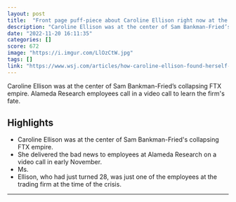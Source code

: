 ```yaml
---
layout: post
title:  "Front page puff-piece about Caroline Ellison right now at the WSJ. Not ONE mention of fraud or illegal activities."
description: "Caroline Ellison was at the center of Sam Bankman-Fried’s collapsing FTX empire. Alameda Research employees call in a video call to learn the firm's fate."
date: "2022-11-20 16:11:35"
categories: []
score: 672
image: "https://i.imgur.com/LlOzCtW.jpg"
tags: []
link: "https://www.wsj.com/articles/how-caroline-ellison-found-herself-at-the-center-of-the-ftx-crypto-collapse-11668899604"
---
```


Caroline Ellison was at the center of Sam Bankman-Fried’s collapsing FTX empire. Alameda Research employees call in a video call to learn the firm's fate.

## Highlights

- Caroline Ellison was at the center of Sam Bankman-Fried's collapsing FTX empire.
- She delivered the bad news to employees at Alameda Research on a video call in early November.
- Ms.
- Ellison, who had just turned 28, was just one of the employees at the trading firm at the time of the crisis.

---

